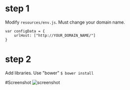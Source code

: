 
# step 1
Modify ```resources/env.js```.  Must change your domain name.

	var configData = {    
		urlHost: ["http://YOUR_DOMAIN_NAME/"]
	}


# step 2
Add libraries. Use "bower"
```$ bower install```

#Screenshot
![screenshot](https://cloud.githubusercontent.com/assets/14134220/20008455/0c0f6a1e-a277-11e6-99e2-b61bd5bf5aa3.PNG)
